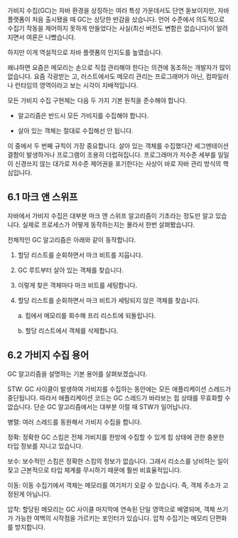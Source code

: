 
가비지 수집(GC)는 자바 환경을 상징하는 여러 특성 가운데서도 단연 돋보이지만, 자바 플랫폼이 처음 출시됐을 때 GC는 상당한 반감을 샀습니다. 언어 수준에서 의도적으로 수집기 작동을 제어하지 못하게 만들었다는 사실(최신 버전도 변함은 없습니다)이 알려지면서 여론은 나빴습니다.

하지만 이게 역설적으로 자바 플랫폼의 인지도를 높였습니다.

왜냐하면 요즘은 메모리는 손으로 직접 관리해야 한다는 의견에 동조하는 개발자가 많이 없습니다. 요즘 각광받는 고, 러스트에서도 메모리 관리는 프로그래머가 아닌, 컴파일러나 런타임의 영역이라고  보는 시각이 지배적입니다.

모든 가비지 수집 구현체는 다음 두 가지 기본 원칙을 준수해야 합니다.

- 알고리즘은 반드시 모든 가비지를 수집해야 합니다.

- 살아 있는 객체는 절대로 수집해선 안 됩니다.

이 중에서 두 번째 규칙이 가장 중요합니다. 살아 있는 객체를 수집했다간 세그멘테이션 결함이 발생하거나 프로그램이 조용히 더럽혀집니다. 프로그래머가 저수준 세부를 일일이 신경쓰지 않는 대가로 저수준 제어권을 포기한다는 사상이 바로 자바 관리 방식의 핵심입니다.

## 6.1 마크 앤 스위프

자바에서 가비지 수집은 대부분 마크 앤 스위프 알고리즘이 기초라는 정도만 알고 있습니다. 실제로 프로세스가 어떻게 동작하는지는 몰라서 한번 살펴봤습니다.

전체적인 GC 알고리즘은 아래와 같이 동작합니다.

1. 할당 리스트를 순회하면서 마크 비트를 지웁니다.
2. GC 루트부터 살아 있는 객체를 찾습니다.
3. 이렇게 찾은 객체마다 마크 비트를 세팅합니다.
4. 할당 리스트를 순회하면서 마크 비트가 세팅되지 않은 객체를 찾습니다.
    
    a. 힙에서 메모리를 회수해 프리 리스트에 되돌립니다.
    
    b. 할당 리스트에서 객체를 삭제합니다.


## 6.2 가비지 수집 용어

GC 알고리즘을 설명하는 기본 용어를 살펴보겠습니다.

STW: GC 사이클이 발생하여 가비지를 수집하는 동안에는 모든 애플리케이션 스레드가 중단됩니다. 따라서 애플리케이션 코드는 GC 스레드가 바라보는 힙 상태를 무효화할 수 없습니다. 단순 GC 알고리즘에서는 대부분 이럴 때 STW가 일어납니다.


병렬: 여러 스레드를 동원해서 가비지 수집을 합니다.

정확: 정확한 GC 스킴은 전체 가비지를 한방에 수집할 수 있게 힙 상태에 관한 충분한 타입 정보를 지니고 있습니다. 

보수: 보수적인 스킴은 정확한 스킴의 정보가 없습니다. 그래서 리소스를 낭비하는 일이 잦고 근본적으로 타입 체계를 무시하기 때문에 훨씬 비효율적입니다.

이동: 이동 수집기에서 객체는 메모리를 여기저기 오갈 수 있습니다. 즉, 객체 주소가 고정된게 아닙니다.

압착: 할당된 메모리는 GC 사이클 마지막에 연속된 단일 영역으로 배열되며, 객체 쓰기가 가능한 여백의 시작점을 가르키는 포인터가 있습니다. 압착 수집기는 메모리 단편화를 방지합니다.

